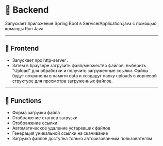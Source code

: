 # 📁 Backend

Запускает приложение Spring Boot в ServicerApplication.java с помощью команды Run Java.

---

## 📁 Frontend

- Запускает npx http-server .
- Затем в браузере загрузить файл/множество файлов, выберить "Upload" для обработки и получить загруженные ссылки. Файлы будут сохранены в памяти data и создадут папку uploads в корневой структуре для просмотра загруженных файлов.

---

## 📂 Functions
- Форма загрузки файла
- Отображение статуса загрузки
- Отображение ссылки
- Автоматическое удаление устаревших файлов
- Генерация уникальной ссылки на скачивание
- Загрузка файлов доступна только авторизованным пользователям